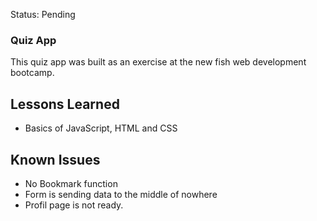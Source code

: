 Status: Pending

### Quiz App

This quiz app was built as an exercise at the new fish web development bootcamp.

## Lessons Learned

- Basics of JavaScript, HTML and CSS

## Known Issues

- No Bookmark function
- Form is sending data to the middle of nowhere
- Profil page is not ready.
